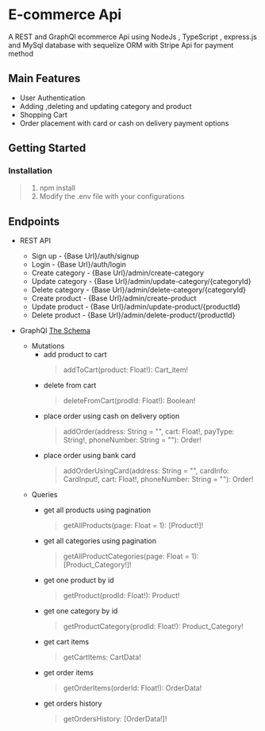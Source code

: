 #  E-commerce Api

A REST and GraphQl ecommerce Api using NodeJs , TypeScript , express.js and MySql database with sequelize ORM with Stripe Api for payment method

## Main Features
* User Authentication
* Adding ,deleting and updating category and product
* Shopping Cart 
* Order placement with card or cash on delivery payment options

## Getting Started
### Installation 
> 1. npm install
> 2. Modify the .env file with your configurations 

## Endpoints
* REST API
    * Sign up - {Base Url}/auth/signup
    * Login - {Base Url}/auth/login
    * Create category - {Base Url}/admin/create-category
    * Update category - {Base Url}/admin/update-category/{categoryId}
    * Delete category - {Base Url}/admin/delete-category/{categoryId}
    * Create product - {Base Url}/admin/create-product
    * Update product - {Base Url}/admin/update-product/{productId}
    * Delete product - {Base Url}/admin/delete-product/{productId}

* GraphQl [The Schema](https://github.com/AhmedKhames/E-Commerce-Api/blob/master/schema.gql)
    * Mutations
        * add product to cart
            > addToCart(product: Float!): Cart_item!
        * delete from cart 
            > deleteFromCart(prodId: Float!): Boolean!
        * place order using cash on delivery option 
            >   addOrder(address: String = "", cart: Float!, payType: String!, phoneNumber: String = ""): Order!
        * place order using bank card 
            >   addOrderUsingCard(address: String = "", cardInfo: CardInput!, cart: Float!, phoneNumber: String = ""): Order!
    * Queries
        * get all products using pagination 
            >  getAllProducts(page: Float = 1): [Product!]!
        * get all categories  using pagination 
            > getAllProductCategories(page: Float = 1): [Product_Category!]!
        
        * get one product by id 
            >  getProduct(prodId: Float!): Product!
        * get one category by id  
            > getProductCategory(prodId: Float!): Product_Category!  
        * get cart items 
            > getCartItems: CartData!
        * get order items
            > getOrderItems(orderId: Float!): OrderData!
        * get orders history
            > getOrdersHistory: [OrderData!]!





    
 

